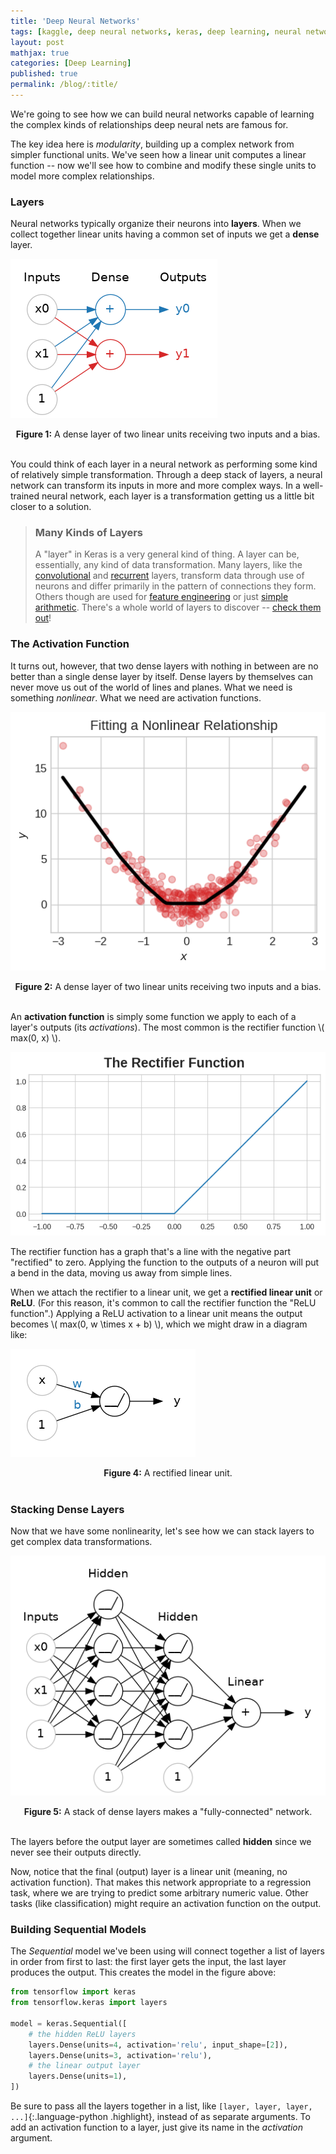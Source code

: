```yaml
---
title: 'Deep Neural Networks'
tags: [kaggle, deep neural networks, keras, deep learning, neural network]
layout: post
mathjax: true
categories: [Deep Learning]
published: true
permalink: /blog/:title/
---
```


We're going to see how we can build neural networks capable of learning the complex kinds of relationships deep neural nets are famous for.

The key idea here is *modularity*, building up a complex network from simpler functional units. We've seen how a linear unit computes a linear function -- now we'll see how to combine and modify these single units to model more complex relationships.


### Layers

Neural networks typically organize their neurons into **layers**. When we collect together linear units having a common set of inputs we get a **dense** layer.

[![png](https://raw.githubusercontent.com/tomchiang30115/tomchiang30115.github.io/main/_posts/2021-12-12-deep-neural-networks/1.png#center)](https://raw.githubusercontent.com/tomchiang30115/tomchiang30115.github.io/main/_posts/2021-12-12-deep-neural-networks/1.png)<center><b>Figure 1:</b> A dense layer of two linear units receiving two inputs and a bias.</center><br> 

You could think of each layer in a neural network as performing some kind of relatively simple transformation. Through a deep stack of layers, a neural network can transform its inputs in more and more complex ways. In a well-trained neural network, each layer is a transformation getting us a little bit closer to a solution.

> ### Many Kinds of Layers
> A "layer" in Keras is a very general kind of thing. A layer can be, essentially, any kind of data transformation. Many layers, like the [convolutional](https://www.tensorflow.org/api_docs/python/tf/keras/layers/Conv2D) and [recurrent](https://www.tensorflow.org/api_docs/python/tf/keras/layers/RNN) layers, transform data through use of neurons and differ primarily in the pattern of connections they form. Others though are used for [feature engineering](https://www.tensorflow.org/api_docs/python/tf/keras/layers/Embedding) or just [simple arithmetic](https://www.tensorflow.org/api_docs/python/tf/keras/layers/Add). There's a whole world of layers to discover -- [check them out](https://www.tensorflow.org/api_docs/python/tf/keras/layers)!

### The Activation Function

It turns out, however, that two dense layers with nothing in between are no better than a single dense layer by itself. Dense layers by themselves can never move us out of the world of lines and planes. What we need is something *nonlinear*. What we need are activation functions.

[![png](https://raw.githubusercontent.com/tomchiang30115/tomchiang30115.github.io/main/_posts/2021-12-12-deep-neural-networks/2.png#center)](https://raw.githubusercontent.com/tomchiang30115/tomchiang30115.github.io/main/_posts/2021-12-12-deep-neural-networks/2.png)<center><b>Figure 2:</b> A dense layer of two linear units receiving two inputs and a bias.</center><br> 

An **activation function** is simply some function we apply to each of a layer's outputs (its *activations*). The most common is the rectifier function \\( max(0, x) \\).

[![png](https://raw.githubusercontent.com/tomchiang30115/tomchiang30115.github.io/main/_posts/2021-12-12-deep-neural-networks/3.png#center)](https://raw.githubusercontent.com/tomchiang30115/tomchiang30115.github.io/main/_posts/2021-12-12-deep-neural-networks/3.png)<br> 

The rectifier function has a graph that's a line with the negative part "rectified" to zero. Applying the function to the outputs of a neuron will put a bend in the data, moving us away from simple lines.

When we attach the rectifier to a linear unit, we get a **rectified linear unit** or **ReLU**. (For this reason, it's common to call the rectifier function the "ReLU function".) Applying a ReLU activation to a linear unit means the output becomes \\( max(0, w \times x + b) \\), which we might draw in a diagram like:

[![png](https://raw.githubusercontent.com/tomchiang30115/tomchiang30115.github.io/main/_posts/2021-12-12-deep-neural-networks/4.png#center)](https://raw.githubusercontent.com/tomchiang30115/tomchiang30115.github.io/main/_posts/2021-12-12-deep-neural-networks/4.png)<center><b>Figure 4:</b> A rectified linear unit.</center><br> 

### Stacking Dense Layers

Now that we have some nonlinearity, let's see how we can stack layers to get complex data transformations.

[![png](https://raw.githubusercontent.com/tomchiang30115/tomchiang30115.github.io/main/_posts/2021-12-12-deep-neural-networks/5.png#center)](https://raw.githubusercontent.com/tomchiang30115/tomchiang30115.github.io/main/_posts/2021-12-12-deep-neural-networks/5.png)<center><b>Figure 5:</b> A stack of dense layers makes a "fully-connected" network.</center><br> 

The layers before the output layer are sometimes called **hidden** since we never see their outputs directly.

Now, notice that the final (output) layer is a linear unit (meaning, no activation function). That makes this network appropriate to a regression task, where we are trying to predict some arbitrary numeric value. Other tasks (like classification) might require an activation function on the output.

### Building Sequential Models

The *Sequential* model we've been using will connect together a list of layers in order from first to last: the first layer gets the input, the last layer produces the output. This creates the model in the figure above:

```python
from tensorflow import keras
from tensorflow.keras import layers

model = keras.Sequential([
    # the hidden ReLU layers
    layers.Dense(units=4, activation='relu', input_shape=[2]),
    layers.Dense(units=3, activation='relu'),
    # the linear output layer 
    layers.Dense(units=1),
])
```

Be sure to pass all the layers together in a list, like `[layer, layer, layer, ...]`{:.language-python .highlight}, instead of as separate arguments. To add an activation function to a layer, just give its name in the *activation* argument.



